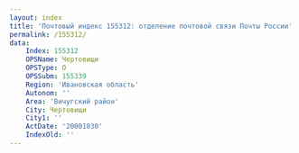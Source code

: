```yaml
---
layout: index
title: 'Почтовый индекс 155312: отделение почтовой связи Почты России'
permalink: /155312/
data:
    Index: 155312
    OPSName: Чертовищи
    OPSType: О
    OPSSubm: 155339
    Region: 'Ивановская область'
    Autonom: ''
    Area: 'Вичугский район'
    City: Чертовищи
    City1: ''
    ActDate: '20001030'
    IndexOld: ''
---
```

